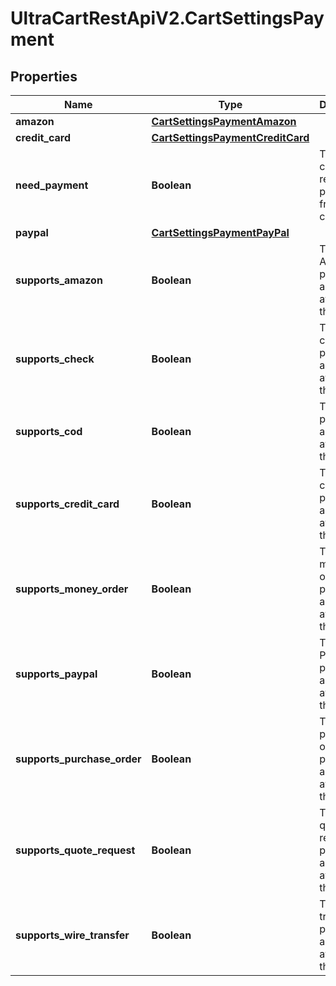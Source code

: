 # UltraCartRestApiV2.CartSettingsPayment

## Properties

Name | Type | Description | Notes
------------ | ------------- | ------------- | -------------
**amazon** | [**CartSettingsPaymentAmazon**](CartSettingsPaymentAmazon.md) |  | [optional] 
**credit_card** | [**CartSettingsPaymentCreditCard**](CartSettingsPaymentCreditCard.md) |  | [optional] 
**need_payment** | **Boolean** | True if this card requires a payment from the customer | [optional] 
**paypal** | [**CartSettingsPaymentPayPal**](CartSettingsPaymentPayPal.md) |  | [optional] 
**supports_amazon** | **Boolean** | True if Amazon payments are available on this order | [optional] 
**supports_check** | **Boolean** | True if check payments are available on this order | [optional] 
**supports_cod** | **Boolean** | True if COD payments are available on this order | [optional] 
**supports_credit_card** | **Boolean** | True if credit card payments are available on this order | [optional] 
**supports_money_order** | **Boolean** | True if money order payments are available on this order | [optional] 
**supports_paypal** | **Boolean** | True if PayPal payments are available on this order | [optional] 
**supports_purchase_order** | **Boolean** | True if purchase order payments are available on this order | [optional] 
**supports_quote_request** | **Boolean** | True if quote requests payments are available on this order | [optional] 
**supports_wire_transfer** | **Boolean** | True if wire transfer payments are available on this order | [optional] 


